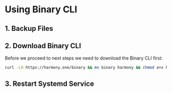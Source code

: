# Using Binary CLI

## 1. Backup Files

## 2. Download Binary CLI

Before we proceed to next steps we need to download the Binary CLI first:

```bash
curl -LO https://harmony.one/binary && mv binary harmony && chmod a+x harmony
```

## 3. Restart Systemd Service

